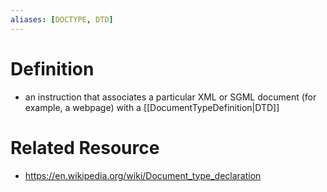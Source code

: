 ```yaml
---
aliases: [DOCTYPE, DTD]
---
```

# Definition
- an instruction that associates a particular XML or SGML document (for example, a webpage) with a [[DocumentTypeDefinition|DTD]]
# Related Resource
- https://en.wikipedia.org/wiki/Document_type_declaration
